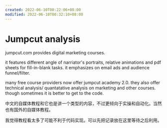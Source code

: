 ```yaml
---
created: 2022-06-10T00:22:06+08:00
modified: 2022-06-10T00:32:10+08:00
---
```


# Jumpcut analysis

jumpcut.com provides digital marketing courses.

it features different angle of narriator's portraits, relative animations and pdf sheets for fill-in-blank tasks. it emphasizes on email ads and audience funnel/filter.

many free course providers now offer jumpcut academy 2.0. they also offer technical analysis/ quantatative analysis on marketing and other courses. though sometimes it is better to get to the code.

中文的自媒体教程和它也是讲一个类型的内容，不过更倾向于实操和自动化。当然也有国外的自媒体教程。

我觉得教程看太多了可能不利于代码实现。可以先把记录放在这里等待之后利用。
